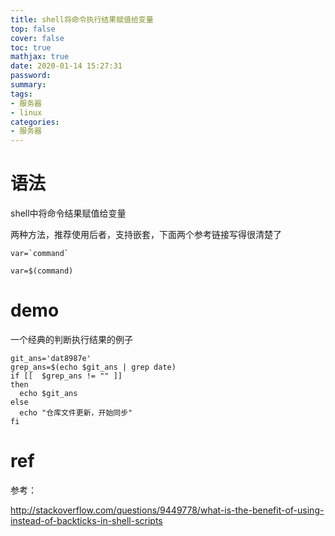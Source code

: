```yaml
---
title: shell将命令执行结果赋值给变量
top: false
cover: false
toc: true
mathjax: true
date: 2020-01-14 15:27:31
password:
summary:
tags:
- 服务器
- linux
categories:
- 服务器
---
```

# 语法



shell中将命令结果赋值给变量

两种方法，推荐使用后者，支持嵌套，下面两个参考链接写得很清楚了

```
var=`command`

var=$(command)

```



# demo

一个经典的判断执行结果的例子

```
git_ans='dat8987e'
grep_ans=$(echo $git_ans | grep date)
if [[  $grep_ans != "" ]]
then
  echo $git_ans
else
  echo "仓库文件更新，开始同步"
fi
```



# ref

参考：

http://stackoverflow.com/questions/9449778/what-is-the-benefit-of-using-instead-of-backticks-in-shell-scripts







